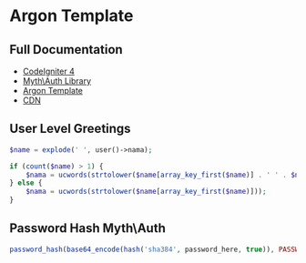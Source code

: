 # Argon Template

## Full Documentation

- [CodeIgniter 4](https://codeigniter.com/user_guide/index.html)
- [Myth\Auth Library](https://github.com/lonnieezell/myth-auth)
- [Argon Template](https://www.creative-tim.com/learning-lab/bootstrap/quick-start/argon-dashboard)
- [CDN](https://cdnjs.com/libraries)

## User Level Greetings

```php
$name = explode(' ', user()->nama);

if (count($name) > 1) {
	$nama = ucwords(strtolower($name[array_key_first($name)] . ' ' . $name[array_key_last($name)]));
} else {
	$nama = ucwords(strtolower($name[array_key_first($name)]));
}
````

## Password Hash Myth\Auth

```php
password_hash(base64_encode(hash('sha384', password_here, true)), PASSWORD_DEFAULT, [10])
```
